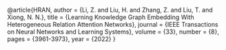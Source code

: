 @article{HRAN,
   author = {Li, Z. and Liu, H. and Zhang, Z. and Liu, T. and Xiong, N. N.},
   title = {Learning Knowledge Graph Embedding With Heterogeneous Relation Attention Networks},
   journal = {IEEE Transactions on Neural Networks and Learning Systems},
   volume = {33},
   number = {8},
   pages = {3961-3973},
   year = {2022}
}
